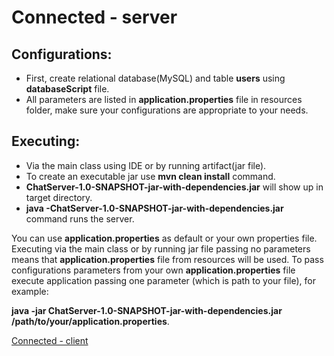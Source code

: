 

# Connected - server

## Configurations:

* First, create relational database(MySQL) and table **users** using **databaseScript** file.
* All parameters are listed in **application.properties** file in resources folder, make sure
your configurations are appropriate to your needs.

## Executing:

* Via the main class using IDE or by running artifact(jar file).
* To create an executable jar use **mvn clean install** command.
* **ChatServer-1.0-SNAPSHOT-jar-with-dependencies.jar** will show up in target directory.
* **java -ChatServer-1.0-SNAPSHOT-jar-with-dependencies.jar** command runs the server.

You can use **application.properties** as default or your own properties file.
Executing via the main class or by running jar file passing no parameters
 means that **application.properties** file from resources will be used. To pass
 configurations parameters from your own **application.properties** file execute
  application passing one parameter (which is path to your file), for example: 
  
**java -jar ChatServer-1.0-SNAPSHOT-jar-with-dependencies.jar /path/to/your/application.properties**.

[Connected - client](https://github.com/AleksanderTech/Connected-client)



